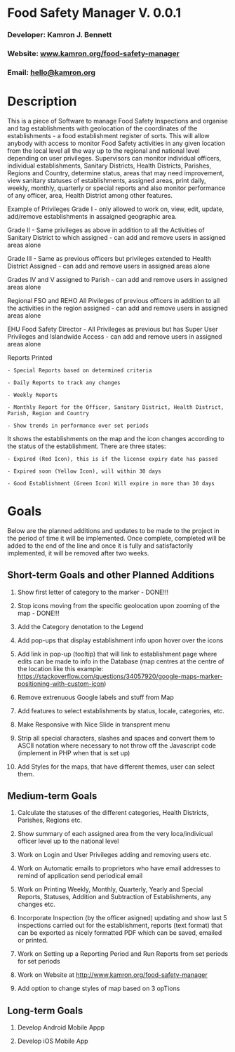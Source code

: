 # Food Safety Manager V. 0.0.1
### Developer: Kamron J. Bennett
### Website: www.kamron.org/food-safety-manager
### Email: hello@kamron.org

# Description

This is a piece of Software to manage Food Safety Inspections and organise and tag establishments with geolocation of the coordinates of the establishments - a food establishment register of sorts. This will allow anybody with access to monitor Food Safety activities in any given location from the local level all the way up to the regional and national level depending on user privileges. Supervisors can monitor individual officers, individual establishments, Sanitary Districts, Health Districts, Parishes, Regions and Country, determine status, areas that may need improvement, view sanitary statuses of establishments, assigned areas, print daily, weekly, monthly, quarterly or special reports and also monitor performance of any officer, area, Health District among other features.

Example of Privileges
Grade I - only allowed to work on, view, edit, update, add/remove establishments in assaigned geographic area.

Grade II - Same privileges as above in addition to all the Activities of Sanitary District to which assigned - can add and remove users in assigned areas alone

Grade III - Same as previous officers but privileges extended to Health District Assigned - can add and remove users in assigned areas alone

Grades IV and V assigned to Parish - can add and remove users in assigned areas alone

Regional FSO and REHO All Pivileges of previous officers in addition to all the activities in the region assigned - can add and remove users in assigned areas alone

EHU Food Safety Director - All Privileges as previous but has Super User Privileges and Islandwide Access - can add and remove users in assigned areas alone

Reports Printed

    - Special Reports based on determined criteria 

    - Daily Reports to track any changes

    - Weekly Reports

    - Monthly Report for the Officer, Sanitary District, Health District, Parish, Region and Country

    - Show trends in performance over set periods


It shows the establishments on the map and the icon changes according to the status of the establishment. There are three states:

    - Expired (Red Icon), this is if the license expiry date has passed 
    
    - Expired soon (Yellow Icon), will within 30 days
    
    - Good Establishment (Green Icon) Will expire in more than 30 days

    
# Goals
Below are the planned additions and updates to be made to the project in the period of time it will be implemented. Once complete, completed will be added to the end of the line and once it is fully and satisfactorily implemented, it will be removed after two weeks.


## Short-term Goals and other Planned Additions

1. Show first letter of category to the marker - DONE!!!

2. Stop icons moving from the specific geolocation upon zooming of the map - DONE!!!

3. Add the Category denotation to the Legend

4. Add pop-ups that display establishment info upon hover over the icons

5. Add link in pop-up (tooltip) that will link to establishment page where edits can be made to info in the Database (map centres at the centre of the location like this example: https://stackoverflow.com/questions/34057920/google-maps-marker-positioning-with-custom-icon)

6. Remove extrenuous Google labels and stuff from Map

7. Add features to select establishments by status, locale, categories, etc.

8. Make Responsive with Nice Slide in transprent menu

9. Strip all special characters, slashes and spaces and convert them to ASCII notation where necessary to not throw off the Javascript code (implement in PHP when that is set up)

10. Add Styles for the maps, that have different themes, user can select them.


## Medium-term Goals
1. Calculate the statuses of the different categories, Health Districts, Parishes, Regions etc.

2. Show summary of each assigned area from the very loca/indivicual officer level up to the national level

3. Work on Login and User Privileges adding and removing users etc.

4. Work on Automatic emails to proprietors who have email addresses to remind of application send periodical email

5. Work on Printing Weekly, Monthly, Quarterly, Yearly and Special Reports, Statuses, Addition and Subtraction of Establishments, any changes etc.

6. Incorporate Inspection (by the officer asigned) updating and show last 5 inspections carried out for the establishment, reports (text format) that can be exported as nicely formatted PDF which can be saved, emailed or printed.

7. Work on Setting up a Reporting Period and Run Reports from set periods for set periods

8. Work on Website at http://www.kamron.org/food-safety-manager

9. Add option to change styles of map based on 3 opTions

## Long-term Goals
1. Develop Android Mobile Appp

2. Develop iOS Mobile App
